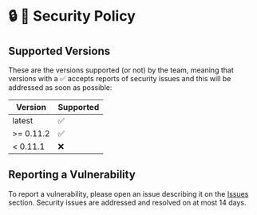 # 🔒️ 📌 Security Policy

## Supported Versions

These are the versions supported (or not) by the team, meaning that versions with a ✅ accepts reports of security issues and this will be addressed as soon as possible:

| Version | Supported          |
| ------- | ------------------ |
| latest  | :white_check_mark: |
| >= 0.11.2| :white_check_mark: |
| < 0.11.1| :x:                |

## Reporting a Vulnerability

To report a vulnerability, please open an issue describing it on the [Issues](https://github.com/policratus/pupyl/issues) section. Security issues are addressed and resolved on at most 14 days.
